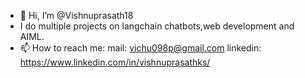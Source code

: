 - 👋 Hi, I’m @Vishnuprasath18
- I do multiple projects on langchain chatbots,web development and AIML.
- 📫 How to reach me:
              mail: vichu098p@gmail.com
              linkedin: https://www.linkedin.com/in/vishnuprasathks/

<!---
Vishnuprasath18/Vishnuprasath18 is a ✨ special ✨ repository because its `README.md` (this file) appears on your GitHub profile.
You can click the Preview link to take a look at your changes.
--->
